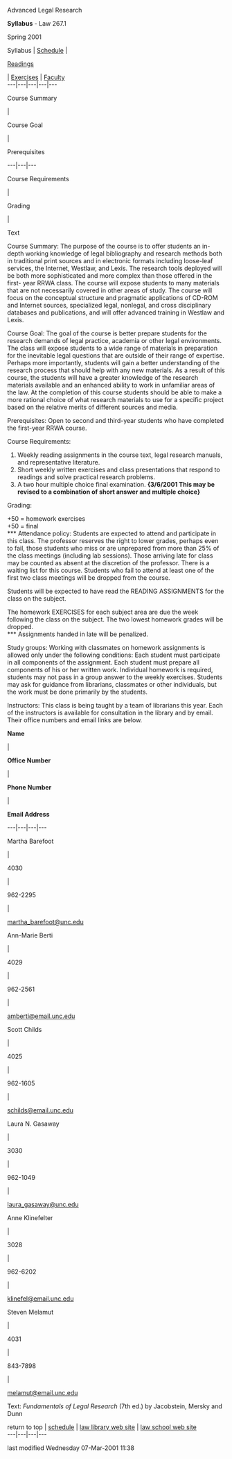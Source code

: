Advanced Legal Research

**Syllabus** \- Law 267.1

Spring 2001

Syllabus | [Schedule](schedule.htm) |

[Readings](readings.htm)

| [Exercises](exercises.htm) | [Faculty](index.htm#faculty)  
---|---|---|---|---  
  


Course Summary

|

Course Goal

|

Prerequisites  
  
---|---|---  
  
Course Requirements

|

Grading

|

Text  
  
Course Summary: The purpose of the course is to offer students an in-depth
working knowledge of legal bibliography and research methods both in
traditional print sources and in electronic formats including loose-leaf
services, the Internet, Westlaw, and Lexis. The research tools deployed will
be both more sophisticated and more complex than those offered in the first-
year RRWA class. The course will expose students to many materials that are
not necessarily covered in other areas of study. The course will focus on the
conceptual structure and pragmatic applications of CD-ROM and Internet
sources, specialized legal, nonlegal, and cross disciplinary databases and
publications, and will offer advanced training in Westlaw and Lexis.

Course Goal: The goal of the course is better prepare students for the
research demands of legal practice, academia or other legal environments. The
class will expose students to a wide range of materials in preparation for the
inevitable legal questions that are outside of their range of expertise.
Perhaps more importantly, students will gain a better understanding of the
research process that should help with any new materials. As a result of this
course, the students will have a greater knowledge of the research materials
available and an enhanced ability to work in unfamiliar areas of the law. At
the completion of this course students should be able to make a more rational
choice of what research materials to use for a specific project based on the
relative merits of different sources and media.

Prerequisites: Open to second and third-year students who have completed the
first-year RRWA course.

Course Requirements:

  1. Weekly reading assignments in the course text, legal research manuals, and representative literature. 
  2. Short weekly written exercises and class presentations that respond to readings and solve practical research problems. 
  3. A two hour multiple choice final examination. **{3/6/2001 This may be revised to a combination of short answer and multiple choice}**

Grading:

+50 = homework exercises  
+50 = final  
*** Attendance policy: Students are expected to attend and participate in this
class. The professor reserves the right to lower grades, perhaps even to fail,
those students who miss or are unprepared from more than 25% of the class
meetings (including lab sessions). Those arriving late for class may be
counted as absent at the discretion of the professor. There is a waiting list
for this course. Students who fail to attend at least one of the first two
class meetings will be dropped from the course.

Students will be expected to have read the READING ASSIGNMENTS for the class
on the subject.

The homework EXERCISES for each subject area are due the week following the
class on the subject. The two lowest homework grades will be dropped.  
*** Assignments handed in late will be penalized.

Study groups: Working with classmates on homework assignments is allowed only
under the following conditions: Each student must participate in all
components of the assignment. Each student must prepare all components of his
or her written work. Individual homework is required, students may not pass in
a group answer to the weekly exercises. Students may ask for guidance from
librarians, classmates or other individuals, but the work must be done
primarily by the students.

Instructors: This class is being taught by a team of librarians this year.
Each of the instructors is available for consultation in the library and by
email. Their office numbers and email links are below.

**Name**

|

**Office Number**

|

**Phone Number**

|

**Email Address**  
  
---|---|---|---  
  
Martha Barefoot

|

4030

|

962-2295

|

[martha_barefoot@unc.edu ](mailto:martha_barefoot@unc.edu )  
  
Ann-Marie Berti

|

4029

|

962-2561

|

[amberti@email.unc.edu](mailto:amberti@email.unc.edu)  
  
Scott Childs

|

4025

|

962-1605

|

[schilds@email.unc.edu](mailto:schilds@email.unc.edu)  
  
Laura N. Gasaway

|

3030

|

962-1049

|

[laura_gasaway@unc.edu](mailto:laura_gasaway@unc.edu)  
  
Anne Klinefelter

|

3028

|

962-6202

|

[klinefel@email.unc.edu](mailto:klinefel@email.unc.edu)  
  
Steven Melamut

|

4031

|

843-7898

|

[melamut@email.unc.edu](mailto:melamut@email.unc.edu)  
  
Text: _Fundamentals of Legal Research_ (7th ed.) by Jacobstein, Mersky and
Dunn

return to top | [schedule](schedule.htm) | [law library web
site](http://library.law.unc.edu/home.shtml) | [law school web
site](http://www.law.unc.edu)  
---|---|---|---  
  
last modified  Wednesday 07-Mar-2001 11:38  
  

